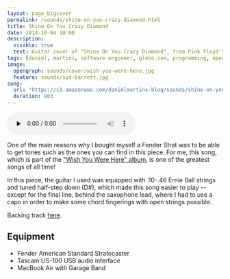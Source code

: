 ```yaml
---
layout: page_bigcover
permalink: /sounds/shine-on-you-crazy-diamond.html
title: Shine On You Crazy Diamond
date: 2014-10-04 10:00
description:
  visible: true
  text: Guitar cover of "Shine On You Crazy Diamond", from Pink Floyd's "Wish You Were Here" album.
tags: [daniel, martins, software engineer, globo.com, programming, open source, about, who is]
image:
  opengraph: sounds/cover/wish-you-were-here.jpg
  feature: sounds/syd-barrett.jpg
song:
  url: "https://s3.amazonaws.com/danielmartins-blog/sounds/shine-on-you-crazy-diamond.mp3"
  duration: 803
---
```


<p>
  <audio controls preload="none">
    <source src="{{ page.song.url }}" type="audio/mpeg">
  </audio>
</p>

One of the main reasons why I bought myself a Fender Strat was to be able to get
tones such as the ones you can find in this piece. For me, this song, which is
part of the
["Wish You Were Here" album](http://en.wikipedia.org/wiki/Wish_You_Were_Here_(Pink_Floyd_album)),
is one of the greatest songs of all time!

In this piece, the guitar I used was equipped with .10-.46 Ernie Ball strings
and tuned half-step down (D#), which made this song easier to play -- except
for the final line, behind the saxophone lead, where I had to use a capo in
order to make some chord fingerings with open strings possible.

Backing track [here](http://www.guitarbackingtrack.com/play/pink_floyd/shine_on_you_crazy_diamond_(2).htm).

## Equipment

* Fender American Standard Stratocaster
* Tascam US-100 USB audio interface
* MacBook Air with Garage Band
